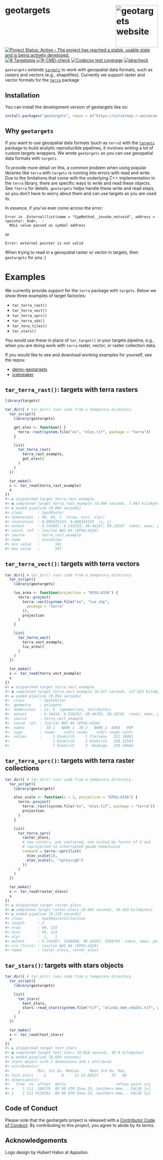 
<!-- README.md is generated from README.Rmd. Please edit that file -->

# geotargets <a href="http://geotargets.njtierney.com/"><img src="man/figures/logo.png" alt="geotargets website" align="right" height="139"/></a>

<!-- badges: start -->

[![Project Status: Active – The project has reached a stable, usable
state and is being actively
developed.](https://www.repostatus.org/badges/latest/active.svg)](https://www.repostatus.org/#active)
[![R
Targetopia](https://img.shields.io/badge/R_Targetopia-member-blue?style=flat&labelColor=gray)](https://wlandau.github.io/targetopia/)
[![R-CMD-check](https://github.com/njtierney/geotargets/actions/workflows/R-CMD-check.yaml/badge.svg)](https://github.com/njtierney/geotargets/actions/workflows/R-CMD-check.yaml)
[![Codecov test
coverage](https://codecov.io/gh/njtierney/geotargets/branch/master/graph/badge.svg)](https://app.codecov.io/gh/njtierney/geotargets?branch=master)
[![pkgcheck](https://github.com/njtierney/geotargets/workflows/pkgcheck/badge.svg)](https://github.com/njtierney/geotargets/actions?query=workflow%3Apkgcheck)
<!-- badges: end -->

`geotargets` extends [`targets`](https://github.com/ropensci/targets) to
work with geospatial data formats, such as rasters and vectors (e.g.,
shapefiles). Currently we support raster and vector formats for the
[`terra`](https://github.com/rspatial/terra) package

## Installation

You can install the development version of geotargets like so:

``` r
install.packages("geotargets", repos = c("https://njtierney.r-universe.dev", "https://cran.r-project.org"))
```

## Why `geotargets`

If you want to use geospatial data formats (such as `terra`) with the
[`targets`](https://github.com/ropensci/targets) package to build
analytic reproducible pipelines, it involves writing a lot of custom
targets wrappers. We wrote `geotargets` so you can use geospatial data
formats with `targets`.

To provide more detail on this, a common problem when using popular
libraries like `terra` with `targets` is running into errors with read
and write. Due to the limitations that come with the underlying C++
implementation in the `terra` library, there are specific ways to write
and read these objects. See `?terra` for details. `geotargets` helps
handle these write and read steps, so you don’t have to worry about them
and can use targets as you are used to.

In essence, if you’ve ever come across the error:

    Error in .External(list(name = "CppMethod__invoke_notvoid", address = <pointer: 0x0>,  : 
      NULL value passed as symbol address

or

    Error: external pointer is not valid

When trying to read in a geospatial raster or vector in targets, then
`geotargets` for you :)

# Examples

We currently provide support for the `terra` package with `targets`.
Below we show three examples of target factories:

- `tar_terra_rast()`
- `tar_terra_vect()`
- `tar_terra_sprc()`
- `tar_terra_sds()`
- `tar_tera_tiles()`
- `tar_stars()`

You would use these in place of `tar_target()` in your targets pipeline,
e.g., when you are doing work with `terra` raster, vector, or raster
collection data.

If you would like to see and download working examples for yourself, see
the repos:

- [demo-geotargets](https://github.com/njtierney/demo-geotargets)
- [icebreaker](https://github.com/njtierney/icebreaker)

## `tar_terra_rast()`: targets with terra rasters

``` r
library(targets)

tar_dir({ # tar_dir() runs code from a temporary directory.
  tar_script({
    library(geotargets)

    get_elev <- function() {
      terra::rast(system.file("ex", "elev.tif", package = "terra"))
    }

    list(
      tar_terra_rast(
        terra_rast_example,
        get_elev()
      )
    )
  })

  tar_make()
  x <- tar_read(terra_rast_example)
  x
})
#> ▶ dispatched target terra_rast_example
#> ● completed target terra_rast_example [0.008 seconds, 7.992 kilobytes]
#> ▶ ended pipeline [0.064 seconds]
#> class       : SpatRaster 
#> dimensions  : 90, 95, 1  (nrow, ncol, nlyr)
#> resolution  : 0.008333333, 0.008333333  (x, y)
#> extent      : 5.741667, 6.533333, 49.44167, 50.19167  (xmin, xmax, ymin, ymax)
#> coord. ref. : lon/lat WGS 84 (EPSG:4326) 
#> source      : terra_rast_example 
#> name        : elevation 
#> min value   :       141 
#> max value   :       547
```

## `tar_terra_vect()`: targets with terra vectors

``` r
tar_dir({ # tar_dir() runs code from a temporary directory.
  tar_script({
    library(geotargets)

    lux_area <- function(projection = "EPSG:4326") {
      terra::project(
        terra::vect(system.file("ex", "lux.shp",
          package = "terra"
        )),
        projection
      )
    }

    list(
      tar_terra_vect(
        terra_vect_example,
        lux_area()
      )
    )
  })

  tar_make()
  x <- tar_read(terra_vect_example)
  x
})
#> ▶ dispatched target terra_vect_example
#> ● completed target terra_vect_example [0.017 seconds, 117.622 kilobytes]
#> ▶ ended pipeline [0.054 seconds]
#>  class       : SpatVector 
#>  geometry    : polygons 
#>  dimensions  : 12, 6  (geometries, attributes)
#>  extent      : 5.74414, 6.528252, 49.44781, 50.18162  (xmin, xmax, ymin, ymax)
#>  source      : terra_vect_example
#>  coord. ref. : lon/lat WGS 84 (EPSG:4326) 
#>  names       :  ID_1   NAME_1  ID_2   NAME_2  AREA   POP
#>  type        : <num>    <chr> <num>    <chr> <num> <int>
#>  values      :     1 Diekirch     1 Clervaux   312 18081
#>                    1 Diekirch     2 Diekirch   218 32543
#>                    1 Diekirch     3  Redange   259 18664
```

## `tar_terra_sprc()`: targets with terra raster collections

``` r
tar_dir({ # tar_dir() runs code from a temporary directory.
  tar_script({
    library(geotargets)

    elev_scale <- function(z = 1, projection = "EPSG:4326") {
      terra::project(
        terra::rast(system.file("ex", "elev.tif", package = "terra")) * z,
        projection
      )
    }

    list(
      tar_terra_sprc(
        raster_elevs,
        # two rasters, one unaltered, one scaled by factor of 2 and
        # reprojected to interrupted goode homolosine
        command = terra::sprc(list(
          elev_scale(1),
          elev_scale(2, "+proj=igh")
        ))
      )
    )
  })

  tar_make()
  x <- tar_read(raster_elevs)
  x
})
#> ▶ dispatched target raster_elevs
#> ● completed target raster_elevs [0.065 seconds, 36.423 kilobytes]
#> ▶ ended pipeline [0.119 seconds]
#> class       : SpatRasterCollection 
#> length      : 2 
#> nrow        : 90, 115 
#> ncol        : 95, 114 
#> nlyr        :  1,   1 
#> extent      : 5.741667, 1558890, 49.44167, 5556741  (xmin, xmax, ymin, ymax)
#> crs (first) : lon/lat WGS 84 (EPSG:4326) 
#> names       : raster_elevs, raster_elevs
```

## `tar_stars()`: targets with stars objects

``` r
tar_dir({ # tar_dir() runs code from a temporary directory.
  tar_script({
    library(geotargets)

    list(
      tar_stars(
        test_stars,
        stars::read_stars(system.file("tif", "olinda_dem_utm25s.tif", package = "stars"))
      )
    )
  })

  tar_make()
  x <- tar_read(test_stars)
  x
})
#> ▶ dispatched target test_stars
#> ● completed target test_stars [0.018 seconds, 49.9 kilobytes]
#> ▶ ended pipeline [0.059 seconds]
#> stars object with 2 dimensions and 1 attribute
#> attribute(s):
#>             Min. 1st Qu. Median     Mean 3rd Qu. Max.
#> test_stars    -1       6     12 21.66521      35   88
#> dimension(s):
#>   from  to  offset  delta                       refsys point x/y
#> x    1 111  288776  89.99 UTM Zone 25, Southern Hem... FALSE [x]
#> y    1 111 9120761 -89.99 UTM Zone 25, Southern Hem... FALSE [y]
```

## Code of Conduct

Please note that the geotargets project is released with a [Contributor
Code of
Conduct](https://contributor-covenant.org/version/2/1/CODE_OF_CONDUCT.html).
By contributing to this project, you agree to abide by its terms.

## Acknowledgements

Logo design by Hubert Hałun at Appsilon.
